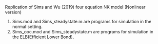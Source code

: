 Replication of Sims and Wu (2019) four equation NK model (Nonlinear version)  
1. Sims.mod and Sims_steadystate.m are programs for simulation in the normal setting.  
2. Sims_ooc.mod and Sims_steadystate.m are programs for simulation in the ELB(Efficient Lower Bond).  
